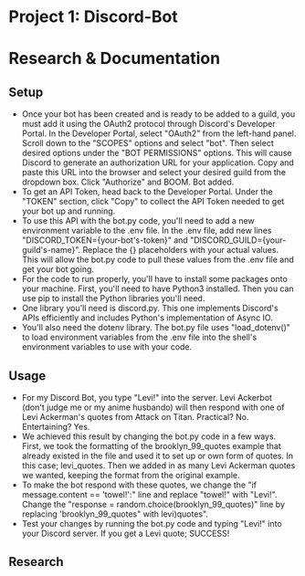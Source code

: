 # Project 1: Discord-Bot  
  
# Research & Documentation  
  
## Setup  
  
- Once your bot has been created and is ready to be added to a guild, 
you must add it using the OAuth2 protocol through Discord's Developer Portal. 
In the Developer Portal, select "OAuth2" from the left-hand panel. Scroll down 
to the "SCOPES" options and select "bot". Then select desired options under 
the "BOT PERMISSIONS" options. This will cause Discord to generate an authorization URL for your application. Copy and paste this URL into the browser and select your desired guild from the dropdown box. Click "Authorize" and BOOM. Bot added.  
- To get an API Token, head back to the Developer Portal. Under the "TOKEN" section, click "Copy" to collect the API Token needed to get your bot up and running.  
- To use this API with the bot.py code, you'll need to add a new environment variable to the .env file. In the .env file, add new lines "DISCORD_TOKEN={your-bot's-token}" and "DISCORD_GUILD={your-guild's-name}". Replace the {} placeholders with your actual values. This will allow the bot.py code to pull these values from the .env file and get your bot going.  
- For the code to run properly, you'll have to install some packages onto your machine. First, you'll need to have Python3 installed. Then you can use pip to install the Python libraries you'll need.  
- One library you'll need is discord.py. This one implements Discord's APIs efficiently and includes Python's implementation of Async IO.  
- You'll also need the dotenv library. The bot.py file uses "load_dotenv()" to load environment variables from the .env file into the shell's environment variables to use with your code.  
  
  
## Usage  
  
- For my Discord Bot, you type "Levi!" into the server. Levi Ackerbot (don't judge me or my anime husbando) will then respond with one of Levi Ackerman's quotes from Attack on Titan. Practical? No. Entertaining? Yes.  
- We achieved this result by changing the bot.py code in a few ways. First, we took the formatting of the brooklyn_99_quotes example that already existed in the file and used it to set up or own form of quotes. In this case; levi_quotes. Then we added in as many Levi Ackerman quotes we wanted, keeping the format from the original example.  
- To make the bot respond with these quotes, we change the "if message.content == 'towel!':" line and replace "towel!" with "Levi!". Change the "response = random.choice(brooklyn_99_quotes)" line by replacing 'brooklyn_99_quotes" with levi)quotes".  
- Test your changes by running the bot.py code and typing "Levi!" into your Discord server. If you get a Levi quote; SUCCESS!  
  
  
## Research   
